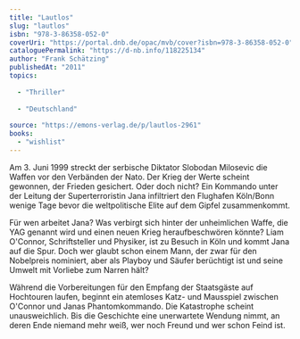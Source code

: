 ```yaml
---
title: "Lautlos"
slug: "lautlos"
isbn: "978-3-86358-052-0"
coverUri: "https://portal.dnb.de/opac/mvb/cover?isbn=978-3-86358-052-0"
cataloguePermalink: "https://d-nb.info/118225134"
author: "Frank Schätzing"
publishedAt: "2011"
topics:
  
  - "Thriller"
    
  - "Deutschland"
    
source: "https://emons-verlag.de/p/lautlos-2961"
books: 
  - "wishlist"
---
```

Am 3. Juni 1999 streckt der serbische Diktator Slobodan Milosevic die Waffen 
vor den Verbänden der Nato. Der Krieg der Werte scheint gewonnen, der Frieden 
gesichert. Oder doch nicht? Ein Kommando unter der Leitung der 
Superterroristin Jana infiltriert den Flughafen Köln/Bonn wenige Tage bevor 
die weltpolitische Elite auf dem Gipfel zusammenkommt.

Für wen arbeitet Jana? Was verbirgt sich hinter der unheimlichen Waffe, die 
YAG genannt wird und einen neuen Krieg heraufbeschwören könnte? Liam O'Connor, 
Schriftsteller und Physiker, ist zu Besuch in Köln und kommt Jana auf die Spur. 
Doch wer glaubt schon einem Mann, der zwar für den Nobelpreis nominiert, aber 
als Playboy und Säufer berüchtigt ist und seine Umwelt mit Vorliebe zum Narren 
hält?

Während die Vorbereitungen für den Empfang der Staatsgäste auf Hochtouren 
laufen, beginnt ein atemloses Katz- und Mausspiel zwischen O'Connor und Janas 
Phantomkommando. Die Katastrophe scheint unausweichlich. Bis die Geschichte 
eine unerwartete Wendung nimmt, an deren Ende niemand mehr weiß, wer noch 
Freund und wer schon Feind ist.